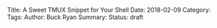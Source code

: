 Title: A Sweet TMUX Snippet for Your Shell
Date: 2018-02-09
Category:
Tags:
Author: Buck Ryan
Summary:
Status: draft



